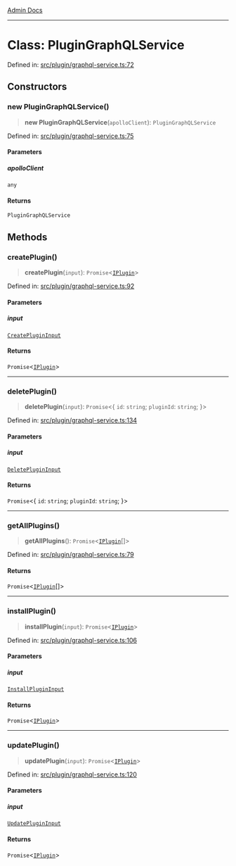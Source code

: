 [Admin Docs](/)

***

# Class: PluginGraphQLService

Defined in: [src/plugin/graphql-service.ts:72](https://github.com/PalisadoesFoundation/talawa-admin/blob/main/src/plugin/graphql-service.ts#L72)

## Constructors

### new PluginGraphQLService()

> **new PluginGraphQLService**(`apolloClient`): `PluginGraphQLService`

Defined in: [src/plugin/graphql-service.ts:75](https://github.com/PalisadoesFoundation/talawa-admin/blob/main/src/plugin/graphql-service.ts#L75)

#### Parameters

##### apolloClient

`any`

#### Returns

`PluginGraphQLService`

## Methods

### createPlugin()

> **createPlugin**(`input`): `Promise`\<[`IPlugin`](../interfaces/IPlugin.md)\>

Defined in: [src/plugin/graphql-service.ts:92](https://github.com/PalisadoesFoundation/talawa-admin/blob/main/src/plugin/graphql-service.ts#L92)

#### Parameters

##### input

[`CreatePluginInput`](../interfaces/CreatePluginInput.md)

#### Returns

`Promise`\<[`IPlugin`](../interfaces/IPlugin.md)\>

***

### deletePlugin()

> **deletePlugin**(`input`): `Promise`\<\{ `id`: `string`; `pluginId`: `string`; \}\>

Defined in: [src/plugin/graphql-service.ts:134](https://github.com/PalisadoesFoundation/talawa-admin/blob/main/src/plugin/graphql-service.ts#L134)

#### Parameters

##### input

[`DeletePluginInput`](../interfaces/DeletePluginInput.md)

#### Returns

`Promise`\<\{ `id`: `string`; `pluginId`: `string`; \}\>

***

### getAllPlugins()

> **getAllPlugins**(): `Promise`\<[`IPlugin`](../interfaces/IPlugin.md)[]\>

Defined in: [src/plugin/graphql-service.ts:79](https://github.com/PalisadoesFoundation/talawa-admin/blob/main/src/plugin/graphql-service.ts#L79)

#### Returns

`Promise`\<[`IPlugin`](../interfaces/IPlugin.md)[]\>

***

### installPlugin()

> **installPlugin**(`input`): `Promise`\<[`IPlugin`](../interfaces/IPlugin.md)\>

Defined in: [src/plugin/graphql-service.ts:106](https://github.com/PalisadoesFoundation/talawa-admin/blob/main/src/plugin/graphql-service.ts#L106)

#### Parameters

##### input

[`InstallPluginInput`](../interfaces/InstallPluginInput.md)

#### Returns

`Promise`\<[`IPlugin`](../interfaces/IPlugin.md)\>

***

### updatePlugin()

> **updatePlugin**(`input`): `Promise`\<[`IPlugin`](../interfaces/IPlugin.md)\>

Defined in: [src/plugin/graphql-service.ts:120](https://github.com/PalisadoesFoundation/talawa-admin/blob/main/src/plugin/graphql-service.ts#L120)

#### Parameters

##### input

[`UpdatePluginInput`](../interfaces/UpdatePluginInput.md)

#### Returns

`Promise`\<[`IPlugin`](../interfaces/IPlugin.md)\>
